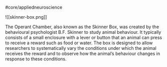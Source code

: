 #core/appliedneuroscience

![[skinner-box.png]]

The Operant Chamber, also known as the Skinner Box, was created by the behavioural psychologist B.F. Skinner to study animal behaviour. It typically consists of a small enclosure with a lever or button that an animal can press to receive a reward such as food or water. The box is designed to allow researchers to systematically vary the conditions under which the animal receives the reward and to observe how the animal’s behaviour changes in response to these conditions.
